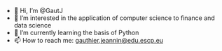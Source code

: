 - 👋 Hi, I’m @GautJ
- 👀 I’m interested in the application of computer science to finance and data science
- 🌱 I’m currently learning the basis of Python
- 📫 How to reach me: gauthier.jeannin@edu.escp.eu
